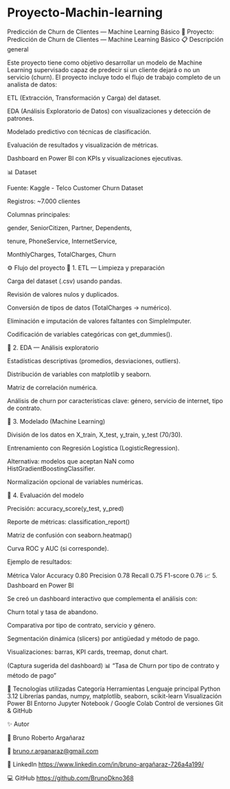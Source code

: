 # Proyecto-Machin-learning
Predicción de Churn de Clientes — Machine Learning Básico
🧠 Proyecto: Predicción de Churn de Clientes — Machine Learning Básico
📋 Descripción general

Este proyecto tiene como objetivo desarrollar un modelo de Machine Learning supervisado capaz de predecir si un cliente dejará o no un servicio (churn).
El proyecto incluye todo el flujo de trabajo completo de un analista de datos:

ETL (Extracción, Transformación y Carga) del dataset.

EDA (Análisis Exploratorio de Datos) con visualizaciones y detección de patrones.

Modelado predictivo con técnicas de clasificación.

Evaluación de resultados y visualización de métricas.

Dashboard en Power BI con KPIs y visualizaciones ejecutivas.

📊 Dataset

Fuente: Kaggle - Telco Customer Churn Dataset

Registros: ~7.000 clientes

Columnas principales:

gender, SeniorCitizen, Partner, Dependents,

tenure, PhoneService, InternetService,

MonthlyCharges, TotalCharges, Churn

⚙️ Flujo del proyecto
🔹 1. ETL — Limpieza y preparación

Carga del dataset (.csv) usando pandas.

Revisión de valores nulos y duplicados.

Conversión de tipos de datos (TotalCharges → numérico).

Eliminación e imputación de valores faltantes con SimpleImputer.

Codificación de variables categóricas con get_dummies().

🔹 2. EDA — Análisis exploratorio

Estadísticas descriptivas (promedios, desviaciones, outliers).

Distribución de variables con matplotlib y seaborn.

Matriz de correlación numérica.

Análisis de churn por características clave: género, servicio de internet, tipo de contrato.

🔹 3. Modelado (Machine Learning)

División de los datos en X_train, X_test, y_train, y_test (70/30).

Entrenamiento con Regresión Logística (LogisticRegression).

Alternativa: modelos que aceptan NaN como HistGradientBoostingClassifier.

Normalización opcional de variables numéricas.

🔹 4. Evaluación del modelo

Precisión: accuracy_score(y_test, y_pred)

Reporte de métricas: classification_report()

Matriz de confusión con seaborn.heatmap()

Curva ROC y AUC (si corresponde).

Ejemplo de resultados:

Métrica	Valor
Accuracy	0.80
Precision	0.78
Recall	0.75
F1-score	0.76
📈 5. Dashboard en Power BI

Se creó un dashboard interactivo que complementa el análisis con:

Churn total y tasa de abandono.

Comparativa por tipo de contrato, servicio y género.

Segmentación dinámica (slicers) por antigüedad y método de pago.

Visualizaciones: barras, KPI cards, treemap, donut chart.

(Captura sugerida del dashboard)
📊 “Tasa de Churn por tipo de contrato y método de pago”

🧩 Tecnologías utilizadas
Categoría	Herramientas
Lenguaje principal	Python 3.12
Librerías	pandas, numpy, matplotlib, seaborn, scikit-learn
Visualización	Power BI
Entorno	Jupyter Notebook / Google Colab
Control de versiones	Git & GitHub

✨ Autor

👤 Bruno Roberto Argañaraz

📧 bruno.r.arganaraz@gmail.com

🔗 LinkedIn https://www.linkedin.com/in/bruno-argañaraz-726a4a199/

💻 GitHub https://github.com/BrunoDkno368
